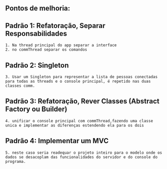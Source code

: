 ## Pontos de melhoria:

## Padrão 1: Refatoração, Separar Responsabilidades
    1. Na thread principal do app separar a interface
    2. no commThread separar os comandos

## Padrão 2: Singleton

    3. Usar um Singleton para representar a lista de pessoas conectadas para todas as threads e o console principal, é repetido nas duas classes comm.

## Padrão 3: Refatoração, Rever Classes (Abstract Factory ou Builder)

    4. unificar o console principal com commThread,fazendo uma classe unica e implementar as diferenças estendendo ela para os dois

## Padrão 4: Implementar um MVC
    5. neste caso seria readequar o projeto inteiro para o modelo onde os dados se desacoplam das funcionalidades do servidor e do console do programa.
